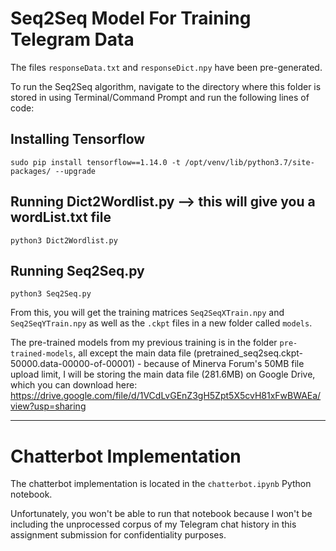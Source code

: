 # Seq2Seq Model For Training Telegram Data

The files ``responseData.txt`` and ``responseDict.npy`` have been pre-generated. 

To run the Seq2Seq algorithm, navigate to the directory where this folder is stored in using Terminal/Command Prompt and run the following lines of code: 

## Installing Tensorflow
`sudo pip install tensorflow==1.14.0 -t /opt/venv/lib/python3.7/site-packages/ --upgrade`

## Running Dict2Wordlist.py --> this will give you a wordList.txt file
`python3 Dict2Wordlist.py`

## Running Seq2Seq.py
`python3 Seq2Seq.py`

From this, you will get the training matrices `Seq2SeqXTrain.npy` and `Seq2SeqYTrain.npy` as well as the `.ckpt` files in a new folder called `models`.

The pre-trained models from my previous training is in the folder `pre-trained-models`, all except the main data file (pretrained_seq2seq.ckpt-50000.data-00000-of-00001) - because of Minerva Forum's 50MB file upload limit, I will be storing the main data file (281.6MB) on Google Drive, which you can download here: https://drive.google.com/file/d/1VCdLvGEnZ3gH5Zpt5X5cvH81xFwBWAEa/view?usp=sharing

---

# Chatterbot Implementation

The chatterbot implementation is located in the `chatterbot.ipynb` Python notebook.

Unfortunately, you won't be able to run that notebook because I won't be including the unprocessed corpus of my Telegram chat history in this assignment submission for confidentiality purposes.